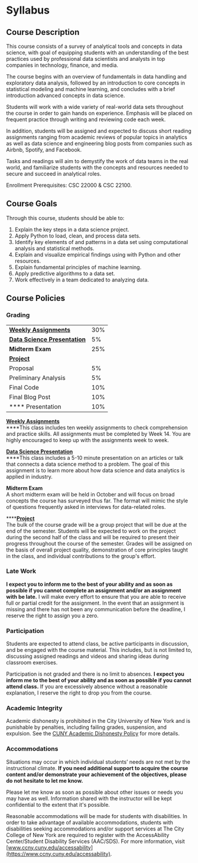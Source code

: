 # Syllabus

## Course Description

This course consists of a survey of analytical tools and concepts in data science, with goal of equipping students with an understanding of the best practices used by professional data scientists and analysts in top companies in technology, finance, and media.&#x20;

The course begins with an overview of fundamentals in data handling and exploratory data analysis, followed by an introduction to core concepts in statistical modeling and machine learning, and concludes with a brief introduction advanced concepts in data science.

Students will work with a wide variety of real-world data sets throughout the course in order to gain hands on experience. Emphasis will be placed on frequent practice through writing and reviewing code each week.&#x20;

In addition, students will be assigned and expected to discuss short reading assignments ranging from academic reviews of popular topics in analytics as well as data science and engineering blog posts from companies such as Airbnb, Spotify, and Facebook.

Tasks and readings will aim to demystify the work of data teams in the real world, and familiarize students with the concepts and resources needed to secure and succeed in analytical roles.&#x20;

Enrollment Prerequisites: CSC 22000 & CSC 22100.

## Course Goals

Through this course, students should be able to:

1. Explain the key steps in a data science project.
2. Apply Python to load, clean, and process data sets.
3. Identify key elements of and patterns in a data set using computational analysis and statistical methods.&#x20;
4. Explain and visualize empirical findings using with Python and other resources.
5. Explain fundamental principles of machine learning.
6. Apply predictive algorithms to a data set.
7. Work effectively in a team dedicated to analyzing data.&#x20;

## Course Policies

### **Grading**

|                                                           |     |
| --------------------------------------------------------- | --- |
| ****[**Weekly Assignments**](weekly-assignments.md)****   | 30% |
| ****[**Data Science Presentation**](presentations.md)**** | 5%  |
| **Midterm Exam**                                          | 25% |
| ****[**Project** ](final-project.md)****                  |     |
|     Proposal                                              | 5%  |
|     Preliminary Analysis                                  | 5%  |
|    Final Code                                             | 10% |
|    Final Blog Post                                        | 10% |
|     ****    Presentation                                  | 10% |

****[**Weekly Assignments**](weekly-assignments.md)****\
****This class includes ten weekly assignments to check comprehension and practice skills. All assignments must be completed by Week 14. You are highly encouraged to keep up with the assignments week to week.

****[**Data Science Presentation**](presentations.md)****\
****This class includes a 5-10 minute presentation on an articles or talk that connects a data science method to a problem. The goal of this assignment is to learn more about how data science and data analytics is applied in industry.

**Midterm Exam** \
A short midterm exam will be held in October and will focus on broad concepts the course has surveyed thus far. The format will mimic the style of questions frequently asked in interviews for data-related roles.&#x20;

****[**Project**](final-project.md)\
The bulk of the course grade will be a group project that will be due at the end of the semester. Students will be expected to work on the project during the second half of the class and will be required to present their progress throughout the course of the semester. Grades will be assigned on the basis of overall project quality, demonstration of core principles taught in the class, and individual contributions to the group's effort.&#x20;

### **Late Work**

**I expect you to inform me to the best of your ability and as soon as possible if you cannot complete an assignment and/or an assignment with be late.** I will make every effort to ensure that you are able to receive full or partial credit for the assignment. In the event that an assignment is missing and there has not been any communication before the deadline, I reserve the right to assign you a zero.

### **Participation**

Students are expected to attend class, be active participants in discussion, and be engaged with the course material. This includes, but is not limited to, discussing assigned readings and videos and sharing ideas during classroom exercises.

Participation is not graded and there is no limit to absences. **I expect you inform me to the best of your ability and as soon as possible if you cannot attend class.** If you are excessively absence without a reasonable explanation, I reserve the right to drop you from the course.

### **Academic Integrity**

Academic dishonesty is prohibited in the City University of New York and is punishable by penalties, including failing grades, suspension, and expulsion. See the [CUNY Academic Dishonesty Policy](https://www.cuny.edu/about/administration/offices/legal-affairs/policies-resources/academic-integrity-policy/) for more details.

### Accommodations

Situations may occur in which individual students’ needs are not met by the instructional climate. **If you need additional support to acquire the course content and/or demonstrate your achievement of the objectives, please do not hesitate to let me know.**&#x20;

Please let me know as soon as possible about other issues or needs you may have as well. Information shared with the instructor will be kept confidential to the extent that it's possible.

Reasonable accommodations will be made for students with disabilities. In order to take advantage of available accommodations, students with disabilities seeking accommodations and/or support services at The City College of New York are required to register with the AccessAbility Center/Student Disability Services (AAC/SDS). For more information, visit [www.ccny.cuny.edu/accessability](https://www.ccny.cuny.edu/accessability).
